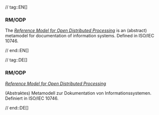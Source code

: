 // tag::EN[]
### RM/ODP

The [_Reference Model for Open Distributed Processing_](https://en.wikipedia.org/wiki/RM-ODP) is an (abstract) metamodel
for documentation of information systems. Defined in ISO/IEC 10746.


// end::EN[]

// tag::DE[]
### RM/ODP

[_Reference Model for Open Distributed Processing_](https://en.wikipedia.org/wiki/RM-ODP)

(Abstraktes) Metamodell zur Dokumentation von Informationssystemen. Definiert in
ISO/IEC 10746.


// end::DE[]

